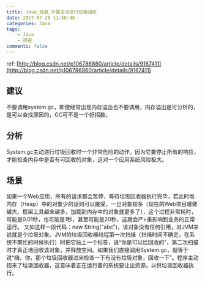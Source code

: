 ```yaml
---
title: Java_规避_不要主动进行垃圾回收
date: 2017-07-28 11:58:48
categories: Java
tags:
    - Java
    - 规避
comments: false
---
```


ref: [http://blog.csdn.net/p106786860/article/details/9167411](http://blog.csdn.net/p106786860/article/details/9167411)

<!-- more -->

## 建议 
不要调用system.gc，即使经常出现内存溢出也不要调用，内存溢出是可分析的，是可以查找原因的，GC可不是一个好招数。

## 分析 
System.gc主动进行垃圾回收时一个非常危险的动作。因为它要停止所有的响应，才能检查内存中是否有可回收的对象，这对一个应用系统风险极大。

## 场景 
如果一个Web应用，所有的请求都会暂停，等待垃圾回收器执行完毕，若此时堆内存（Heap）中的对象少的话则可以接受，一旦对象较多（现在的Web项目越做越大，框架工具越来越多，加载到内存中的对象就更多了），这个过程非常耗时，可能是0.01秒，也可能是1秒，甚至可能是20秒，这就会严>重影响到业务的正常运行。
又如这样一段代码：new String("abc")，该对象没有任何引用，对JVM来说就是个垃圾对象。JVM的垃圾回收器线程第一次扫描（扫描时间不确定，在系统不繁忙的时候执行）时把它贴上一个标签，说“你是可以给回收的”，第二次扫描时才真正地回收该对象，并释放空间。如果我们直接调用System.gc，就等于说“嗨，你，那个垃圾回收器过来检查一下有没有垃圾对象，回收一下”。程序主动招来了垃圾回收器，这意味着正在运行着的系统要让出资源，以供垃圾回收器执行。

